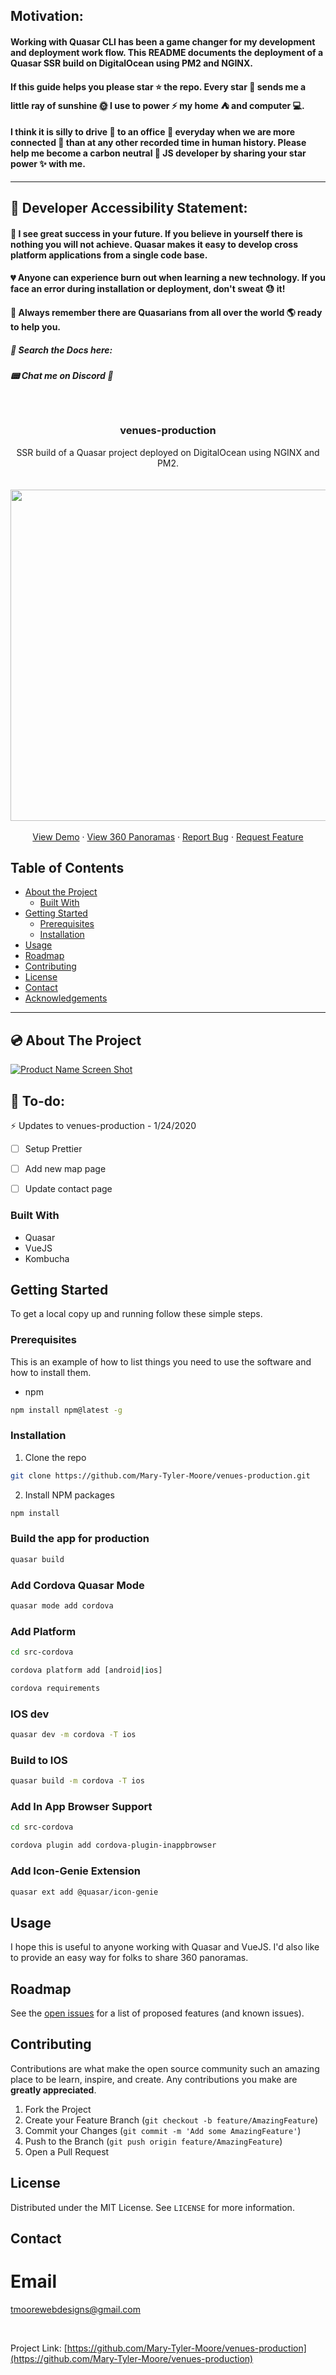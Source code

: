 ## Motivation:
#### Working with Quasar CLI has been a game changer for my development and deployment work flow. This README documents the deployment of a Quasar SSR build on DigitalOcean using PM2 and NGINX.
#### If this guide helps you please star :star: the repo. Every star :dizzy: sends me a little ray of sunshine :sun_with_face: I use to power :zap: my home :tent: and computer :computer:. 

#### I think it is silly to drive :car: to an office :office: everyday when we are more connected :revolving_hearts: than at any other recorded time in human history. Please help me become a carbon neutral :deciduous_tree: JS developer by sharing your star power :sparkles: with me.


---

## :floppy_disk: Developer Accessibility Statement:

#### :crystal_ball: I see great success in your future.  If you believe in yourself there is nothing you will not achieve. Quasar makes it easy to develop cross platform applications from a single code base. 
#### :broken_heart: Anyone can experience burn out when learning a new technology. If you face an error during installation or deployment, don't sweat :sweat: it!

#### :gift_heart: Always remember there are Quasarians from all over the world :earth_americas: ready to help you.

##### :mag_right: Search the Docs here: 
##### :pager: Chat me on Discord :space_invader:
<!-- PROJECT LOGO -->
<br />

<p align="center">
  <h3 align="center">venues-production</h3>

  <p align="center">
    SSR build of a Quasar project deployed on DigitalOcean using NGINX and PM2.
    <br />
    <br />
    <br />
    <img src="src/statics/venues-production.gif" width="850" height="530">
    <br />
    <br />
    <a href="https://lovejs.dev/">View Demo</a>
    ·
    <a href="https://thevenuesvr.netlify.com/#The_Atrium">View 360 Panoramas</a>
    ·
    <a href="https://github.com/Mary-Tyler-Moore/venues-production/issues">Report Bug</a>
    ·
    <a href="https://github.com/Mary-Tyler-Moore/venues-production/issues">Request Feature</a>
  </p>
</p>



<!-- TABLE OF CONTENTS -->
## Table of Contents

* [About the Project](#about-the-project)
  * [Built With](#built-with)
* [Getting Started](#getting-started)
  * [Prerequisites](#prerequisites)
  * [Installation](#installation)
* [Usage](#usage)
* [Roadmap](#roadmap)
* [Contributing](#contributing)
* [License](#license)
* [Contact](#contact)
* [Acknowledgements](#acknowledgements)

---

<!-- ABOUT THE PROJECT -->
## :cd: About The Project

[![Product Name Screen Shot][product-screenshot]](https://example.com)

## :rocket: To-do:
:zap:
Updates to venues-production - 1/24/2020
- [ ] Setup Prettier 
- [ ] Add new map page
- [ ] Update contact page


### Built With

* []() Quasar
* []() VueJS
* []() Kombucha



<!-- GETTING STARTED -->
## Getting Started

To get a local copy up and running follow these simple steps.

### Prerequisites

This is an example of how to list things you need to use the software and how to install them.
* npm
```sh
npm install npm@latest -g
```

### Installation
 
1. Clone the repo
```sh
git clone https://github.com/Mary-Tyler-Moore/venues-production.git
```
2. Install NPM packages
```sh
npm install
```
### Build the app for production
```bash
quasar build
```

### Add Cordova Quasar Mode
```bash
quasar mode add cordova
```

### Add Platform
```bash
cd src-cordova
```

```bash
cordova platform add [android|ios]
```

```bash
cordova requirements
```

### IOS dev
```bash
quasar dev -m cordova -T ios
```

### Build to IOS
```bash
quasar build -m cordova -T ios
```

### Add In App Browser Support
```bash
cd src-cordova
```

```bash
cordova plugin add cordova-plugin-inappbrowser
```

### Add Icon-Genie Extension
```bash
quasar ext add @quasar/icon-genie
```


<!-- USAGE EXAMPLES -->
## Usage

I hope this is useful to anyone working with Quasar and VueJS. I'd also like to provide an easy way for folks to share 360 panoramas. 




<!-- ROADMAP -->
## Roadmap

See the [open issues](https://github.com/Mary-Tyler-Moore/venues-production/issues) for a list of proposed features (and known issues).



<!-- CONTRIBUTING -->
## Contributing

Contributions are what make the open source community such an amazing place to be learn, inspire, and create. Any contributions you make are **greatly appreciated**.

1. Fork the Project
2. Create your Feature Branch (`git checkout -b feature/AmazingFeature`)
3. Commit your Changes (`git commit -m 'Add some AmazingFeature'`)
4. Push to the Branch (`git push origin feature/AmazingFeature`)
5. Open a Pull Request



<!-- LICENSE -->
## License

Distributed under the MIT License. See `LICENSE` for more information.



<!-- CONTACT -->
## Contact

# Email 

tmoorewebdesigns@gmail.com

<br>

Project Link: [https://github.com/Mary-Tyler-Moore/venues-production](https://github.com/Mary-Tyler-Moore/venues-production)



<!-- ACKNOWLEDGEMENTS 
## Acknowledgements

* []()
* []()
* []()


-->


<!-- MARKDOWN LINKS & IMAGES -->
<!-- https://www.markdownguide.org/basic-syntax/#reference-style-links -->
[contributors-shield]: https://img.shields.io/github/contributors/othneildrew/Best-README-Template.svg?style=flat-square
[contributors-url]: https://github.com/othneildrew/Best-README-Template/graphs/contributors
[forks-shield]: https://img.shields.io/github/forks/othneildrew/Best-README-Template.svg?style=flat-square
[forks-url]: https://github.com/othneildrew/Best-README-Template/network/members
[stars-shield]: https://img.shields.io/github/stars/othneildrew/Best-README-Template.svg?style=flat-square
[stars-url]: https://github.com/othneildrew/Best-README-Template/stargazers
[issues-shield]: https://img.shields.io/github/issues/othneildrew/Best-README-Template.svg?style=flat-square
[issues-url]: https://github.com/othneildrew/Best-README-Template/issues
[license-shield]: https://img.shields.io/github/license/othneildrew/Best-README-Template.svg?style=flat-square
[license-url]: https://github.com/othneildrew/Best-README-Template/blob/master/LICENSE.txt
[linkedin-shield]: https://img.shields.io/badge/-LinkedIn-black.svg?style=flat-square&logo=linkedin&colorB=555
[linkedin-url]: https://linkedin.com/in/othneildrew
[product-screenshot]: images/screenshot.png

